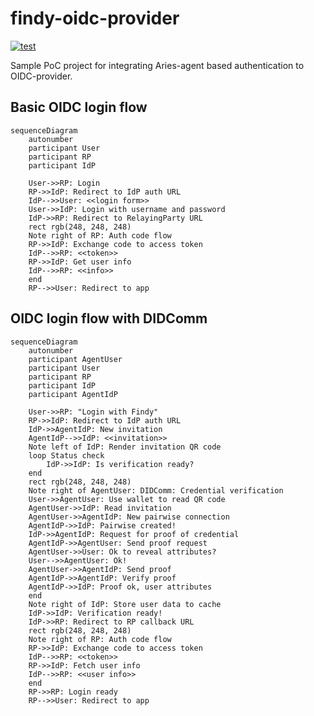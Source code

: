 # findy-oidc-provider

[![test](https://github.com/findy-network/findy-oidc-provider/actions/workflows/test.yml/badge.svg)](https://github.com/findy-network/findy-oidc-provider/actions/workflows/test.yml)

Sample PoC project for integrating Aries-agent based authentication to OIDC-provider.

## Basic OIDC login flow

```mermaid
sequenceDiagram
    autonumber
    participant User
    participant RP
    participant IdP

    User->>RP: Login
    RP->>IdP: Redirect to IdP auth URL
    IdP-->>User: <<login form>>
    User->>IdP: Login with username and password
    IdP->>RP: Redirect to RelayingParty URL
    rect rgb(248, 248, 248)
    Note right of RP: Auth code flow
    RP->>IdP: Exchange code to access token
    IdP-->>RP: <<token>>
    RP->>IdP: Get user info
    IdP-->>RP: <<info>>
    end
    RP-->>User: Redirect to app
```

## OIDC login flow with DIDComm

```mermaid
sequenceDiagram
    autonumber
    participant AgentUser
    participant User
    participant RP
    participant IdP
    participant AgentIdP

    User->>RP: "Login with Findy"
    RP->>IdP: Redirect to IdP auth URL
    IdP->>AgentIdP: New invitation
    AgentIdP-->>IdP: <<invitation>>
    Note left of IdP: Render invitation QR code
    loop Status check
        IdP->>IdP: Is verification ready?
    end
    rect rgb(248, 248, 248)
    Note right of AgentUser: DIDComm: Credential verification
    User->>AgentUser: Use wallet to read QR code
    AgentUser->>IdP: Read invitation
    AgentUser->>AgentIdP: New pairwise connection
    AgentIdP->>IdP: Pairwise created!
    IdP->>AgentIdP: Request for proof of credential
    AgentIdP->>AgentUser: Send proof request
    AgentUser->>User: Ok to reveal attributes?
    User-->>AgentUser: Ok!
    AgentUser->>AgentIdP: Send proof
    AgentIdP->>AgentIdP: Verify proof
    AgentIdP->>IdP: Proof ok, user attributes
    end
    Note right of IdP: Store user data to cache
    IdP->>IdP: Verification ready!
    IdP->>RP: Redirect to RP callback URL
    rect rgb(248, 248, 248)
    Note right of RP: Auth code flow
    RP->>IdP: Exchange code to access token
    IdP-->>RP: <<token>>
    RP->>IdP: Fetch user info
    IdP-->>RP: <<user info>>
    end
    RP->>RP: Login ready
    RP-->>User: Redirect to app

```
